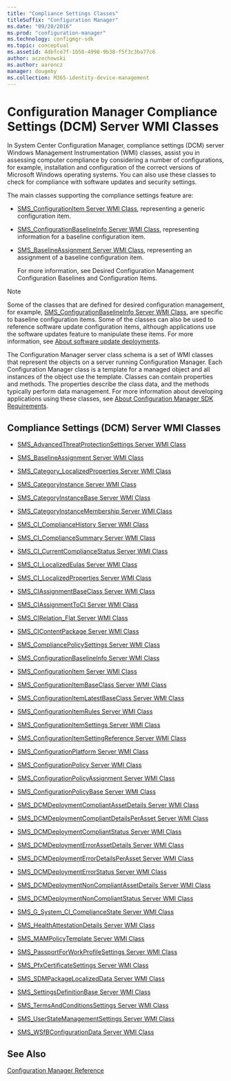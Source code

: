 ```yaml
---
title: "Compliance Settings Classes"
titleSuffix: "Configuration Manager"
ms.date: "09/20/2016"
ms.prod: "configuration-manager"
ms.technology: configmgr-sdk
ms.topic: conceptual
ms.assetid: 4dbfce7f-1b58-4998-9b38-f5f3c3ba77c6
author: aczechowski
ms.author: aaroncz
manager: dougeby
ms.collection: M365-identity-device-management
---
```

# Configuration Manager Compliance Settings (DCM) Server WMI Classes
In System Center Configuration Manager, compliance settings (DCM) server Windows Management Instrumentation (WMI) classes, assist you in assessing computer compliance by considering a number of configurations, for example, installation and configuration of the correct versions of Microsoft Windows operating systems. You can also use these classes to check for compliance with software updates and security settings.  

 The main classes supporting the compliance settings feature are:  

- [SMS_ConfigurationItem Server WMI Class](../../../develop/reference/compliance/sms_configurationitem-server-wmi-class.md), representing a generic configuration item.  

- [SMS_ConfigurationBaselineInfo Server WMI Class](../../../develop/reference/compliance/sms_configurationbaselineinfo-server-wmi-class.md), representing information for a baseline configuration item.  

- [SMS_BaselineAssignment Server WMI Class](../../../develop/reference/compliance/sms_baselineassignment-server-wmi-class.md), representing an assignment of a baseline configuration item.  

  For more information, see Desired Configuration Management Configuration Baselines and Configuration Items.  

> [!NOTE]
> Some of the classes that are defined for desired configuration management, for example, [SMS_ConfigurationBaselineInfo Server WMI Class](../../../develop/reference/compliance/sms_configurationbaselineinfo-server-wmi-class.md), are specific to baseline configuration items. Some of the classes can also be used to reference software update configuration items, although applications use the software updates feature to manipulate these items. For more information, see [About software update deployments](/sccm/develop/sum/about-software-updates-deployments).  

The Configuration Manager server class schema is a set of WMI classes that represent the objects on a server running Configuration Manager. Each Configuration Manager class is a template for a managed object and all instances of the object use the template. Classes can contain properties and methods. The properties describe the class data, and the methods typically perform data management. For more information about developing applications using these classes, see [About Configuration Manager SDK Requirements](../../../develop/core/reqs/about-configuration-manager-sdk-requirements.md).  

## Compliance Settings (DCM) Server WMI Classes  

-   [SMS_AdvancedThreatProtectionSettings Server WMI Class](../../../develop/reference/compliance/sms_advancedthreatprotectionsettings-server-wmi-class.md)  

-   [SMS_BaselineAssignment Server WMI Class](../../../develop/reference/compliance/sms_baselineassignment-server-wmi-class.md)  

-   [SMS_Category_LocalizedProperties Server WMI Class](../../../develop/reference/compliance/sms_category_localizedproperties-server-wmi-class.md)  

-   [SMS_CategoryInstance Server WMI Class](../../../develop/reference/compliance/sms_categoryinstance-server-wmi-class.md)  

-   [SMS_CategoryInstanceBase Server WMI Class](../../../develop/reference/compliance/sms_categoryinstancebase-server-wmi-class.md)  

-   [SMS_CategoryInstanceMembership Server WMI Class](../../../develop/reference/compliance/sms_categoryinstancemembership-server-wmi-class.md)  

-   [SMS_CI_ComplianceHistory Server WMI Class](../../../develop/reference/compliance/sms_ci_compliancehistory-server-wmi-class.md)  

-   [SMS_CI_ComplianceSummary Server WMI Class](../../../develop/reference/compliance/sms_ci_compliancesummary-server-wmi-class.md)  

-   [SMS_CI_CurrentComplianceStatus Server WMI Class](../../../develop/reference/compliance/sms_ci_currentcompliancestatus-server-wmi-class.md)  

-   [SMS_CI_LocalizedEulas Server WMI Class](../../../develop/reference/compliance/sms_ci_localizedeulas-server-wmi-class.md)  

-   [SMS_CI_LocalizedProperties Server WMI Class](../../../develop/reference/compliance/sms_ci_localizedproperties-server-wmi-class.md)  

-   [SMS_CIAssignmentBaseClass Server WMI Class](../../../develop/reference/compliance/sms_ciassignmentbaseclass-server-wmi-class.md)  

-   [SMS_CIAssignmentToCI Server WMI Class](../../../develop/reference/compliance/sms_ciassignmenttoci-server-wmi-class.md)  

-   [SMS_CIRelation_Flat Server WMI Class](../../../develop/reference/compliance/sms_cirelation_flat-server-wmi-class.md)  

-   [SMS_CIContentPackage Server WMI Class](../../../develop/reference/compliance/sms_cicontentpackage-server-wmi-class.md)  

-   [SMS_CompliancePolicySettings Server WMI Class](../../../develop/reference/compliance/sms_compliancepolicysettings-server-wmi-class.md)  

-   [SMS_ConfigurationBaselineInfo Server WMI Class](../../../develop/reference/compliance/sms_configurationbaselineinfo-server-wmi-class.md)  

-   [SMS_ConfigurationItem Server WMI Class](../../../develop/reference/compliance/sms_configurationitem-server-wmi-class.md)  

-   [SMS_ConfigurationItemBaseClass Server WMI Class](../../../develop/reference/compliance/sms_configurationitembaseclass-server-wmi-class.md)  

-   [SMS_ConfigurationItemLatestBaseClass Server WMI Class](../../../develop/reference/compliance/sms_configurationitemlatestbaseclass-server-wmi-class.md)  

-   [SMS_ConfigurationItemRules Server WMI Class](../../../develop/reference/compliance/sms_configurationitemrules-server-wmi-class.md)  

-   [SMS_ConfigurationItemSettings Server WMI Class](../../../develop/reference/compliance/sms_configurationitemsettings-server-wmi-class.md)  

-   [SMS_ConfigurationItemSettingReference Server WMI Class](../../../develop/reference/compliance/sms_configurationitemsettingreference-server-wmi-class.md)  

-   [SMS_ConfigurationPlatform Server WMI Class](../../../develop/reference/compliance/sms_configurationplatform-server-wmi-class.md)  

-   [SMS_ConfigurationPolicy Server WMI Class](../../../develop/reference/compliance/sms_configurationpolicy-server-wmi-class.md)  

-   [SMS_ConfigurationPolicyAssignment Server WMI Class](../../../develop/reference/compliance/sms_configurationpolicyassignment-server-wmi-class.md)  

-   [SMS_ConfigurationPolicyBase Server WMI Class](../../../develop/reference/compliance/sms_configurationpolicybase-server-wmi-class.md)  

-   [SMS_DCMDeploymentCompliantAssetDetails Server WMI Class](../../../develop/reference/compliance/sms_dcmdeploymentcompliantassetdetails-server-wmi-class.md)  

-   [SMS_DCMDeploymentCompliantDetailsPerAsset Server WMI Class](../../../develop/reference/compliance/sms_dcmdeploymentcompliantdetailsperasset-server-wmi-class.md)  

-   [SMS_DCMDeploymentCompliantStatus Server WMI Class](../../../develop/reference/compliance/sms_dcmdeploymentcompliantstatus-server-wmi-class.md)  

-   [SMS_DCMDeploymentErrorAssetDetails Server WMI Class](../../../develop/reference/compliance/sms_dcmdeploymenterrorassetdetails-server-wmi-class.md)  

-   [SMS_DCMDeploymentErrorDetailsPerAsset Server WMI Class](../../../develop/reference/compliance/sms_dcmdeploymenterrordetailsperasset-server-wmi-class.md)  

-   [SMS_DCMDeploymentErrorStatus Server WMI Class](../../../develop/reference/compliance/sms_dcmdeploymenterrorstatus-server-wmi-class.md)  

-   [SMS_DCMDeploymentNonCompliantAssetDetails Server WMI Class](../../../develop/reference/compliance/sms_dcmdeploymentnoncompliantassetdetails-server-wmi-class.md)  

-   [SMS_DCMDeploymentNonCompliantStatus Server WMI Class](../../../develop/reference/compliance/sms_dcmdeploymentnoncompliantstatus-server-wmi-class.md)  

-   [SMS_G_System_CI_ComplianceState Server WMI Class](../../../develop/reference/compliance/sms_g_system_ci_compliancestate-server-wmi-class.md)  

-   [SMS_HealthAttestationDetails Server WMI Class](../../../develop/reference/compliance/sms_healthattestationdetails-server-wmi-class.md)  

-   [SMS_MAMPolicyTemplate Server WMI Class](../../../develop/reference/compliance/sms_mampolicytemplate-server-wmi-class.md)  

-   [SMS_PassportForWorkProfileSettings Server WMI Class](../../../develop/reference/compliance/sms_passportforworkprofilesettings-server-wmi-class.md)  

-   [SMS_PfxCertificateSettings Server WMI Class](../../../develop/reference/compliance/sms_pfxcertificatesettings-server-wmi-class.md)  

-   [SMS_SDMPackageLocalizedData Server WMI Class](../../../develop/reference/compliance/sms_sdmpackagelocalizeddata-server-wmi-class.md)  

-   [SMS_SettingsDefinitionBase Server WMI Class](../../../develop/reference/compliance/sms_settingsdefinitionbase-server-wmi-class.md)  

-   [SMS_TermsAndConditionsSettings Server WMI Class](../../../develop/reference/compliance/sms_termsandconditionssettings-server-wmi-class.md)  

-   [SMS_UserStateManagementSettings Server WMI Class](../../../develop/reference/compliance/sms_userstatemanagementsettings-server-wmi-class.md)  

-   [SMS_WSfBConfigurationData Server WMI Class](../../../develop/reference/compliance/sms_wsfbconfigurationdata-server-wmi-class.md)  

## See Also  
 [Configuration Manager Reference](../../../develop/reference/configuration-manager-reference.md)
